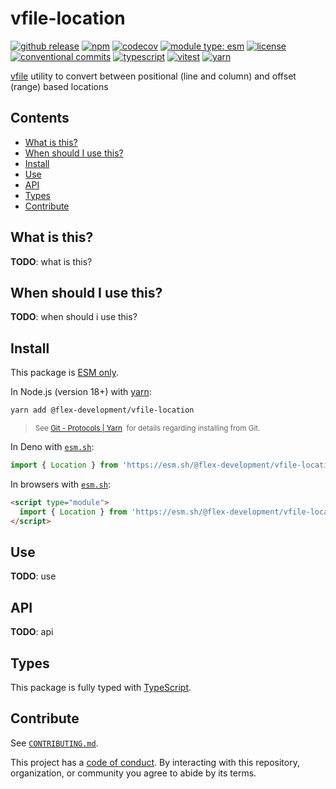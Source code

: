 # vfile-location

[![github release](https://img.shields.io/github/v/release/flex-development/vfile-location.svg?include_prereleases&sort=semver)](https://github.com/flex-development/vfile-location/releases/latest)
[![npm](https://img.shields.io/npm/v/@flex-development/vfile-location.svg)](https://npmjs.com/package/@flex-development/vfile-location)
[![codecov](https://codecov.io/gh/flex-development/vfile-location/graph/badge.svg?token=)](https://codecov.io/gh/flex-development/vfile-location)
[![module type: esm](https://img.shields.io/badge/module%20type-esm-brightgreen)](https://github.com/voxpelli/badges-cjs-esm)
[![license](https://img.shields.io/github/license/flex-development/vfile-location.svg)](LICENSE.md)
[![conventional commits](https://img.shields.io/badge/-conventional%20commits-fe5196?logo=conventional-commits&logoColor=ffffff)](https://conventionalcommits.org/)
[![typescript](https://img.shields.io/badge/-typescript-3178c6?logo=typescript&logoColor=ffffff)](https://typescriptlang.org/)
[![vitest](https://img.shields.io/badge/-vitest-6e9f18?style=flat&logo=vitest&logoColor=ffffff)](https://vitest.dev/)
[![yarn](https://img.shields.io/badge/-yarn-2c8ebb?style=flat&logo=yarn&logoColor=ffffff)](https://yarnpkg.com/)

[vfile][vfile] utility to convert between positional (line and column) and offset (range) based locations

## Contents

- [What is this?](#what-is-this)
- [When should I use this?](#when-should-i-use-this)
- [Install](#install)
- [Use](#use)
- [API](#api)
- [Types](#types)
- [Contribute](#contribute)

## What is this?

**TODO**: what is this?

## When should I use this?

**TODO**: when should i use this?

## Install

This package is [ESM only][esm].

In Node.js (version 18+) with [yarn][yarn]:

```sh
yarn add @flex-development/vfile-location
```

<blockquote>
  <small>
    See <a href='https://yarnpkg.com/protocol/git'>Git - Protocols | Yarn</a>
    &nbsp;for details regarding installing from Git.
  </small>
</blockquote>

In Deno with [`esm.sh`][esmsh]:

```ts
import { Location } from 'https://esm.sh/@flex-development/vfile-location'
```

In browsers with [`esm.sh`][esmsh]:

```html
<script type="module">
  import { Location } from 'https://esm.sh/@flex-development/vfile-location'
</script>
```

## Use

**TODO**: use

## API

**TODO**: api

## Types

This package is fully typed with [TypeScript][typescript].

## Contribute

See [`CONTRIBUTING.md`](CONTRIBUTING.md).

This project has a [code of conduct](CODE_OF_CONDUCT.md). By interacting with this repository, organization, or
community you agree to abide by its terms.

[esm]: https://gist.github.com/sindresorhus/a39789f98801d908bbc7ff3ecc99d99c
[esmsh]: https://esm.sh/
[typescript]: https://www.typescriptlang.org
[vfile]: https://github.com/vfile/vfile
[yarn]: https://yarnpkg.com
